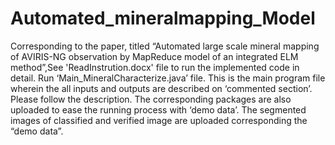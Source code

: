 # Automated_mineralmapping_Model
Corresponding to the paper, titled “Automated large scale mineral mapping of AVIRIS-NG observation by MapReduce model of an integrated ELM method”,See 'ReadInstrution.docx' file to run the implemented code in detail. Run ‘Main_MineralCharacterize.java’ file. This is the main program file wherein the all inputs and outputs are described on ‘commented section’. Please follow the description. The corresponding packages are also uploaded to ease the running process with ‘demo data’. The segmented images of classified and verified image are uploaded corresponding the “demo data”.
